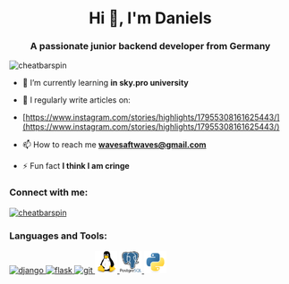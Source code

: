 <h1 align="center">Hi 🥷, I'm Daniels</h1>
<h3 align="center">A passionate junior backend developer from Germany</h3>

<p align="left"> <img src="https://komarev.com/ghpvc/?username=cheatbarspin&label=Profile%20views&color=b019b0&style=flat" alt="cheatbarspin" /> </p>

- 🌱 I’m currently learning **in sky.pro university**

- 📝 I regularly write articles on:
- [https://www.instagram.com/stories/highlights/17955308161625443/](https://www.instagram.com/stories/highlights/17955308161625443/)



- 📫 How to reach me **wavesaftwaves@gmail.com**

- ⚡ Fun fact **I think I am cringe**

<h3 align="left">Connect with me:</h3>
<p align="left">
<a href="https://instagram.com/cheatbarspin" target="blank"><img align="center" src="https://raw.githubusercontent.com/rahuldkjain/github-profile-readme-generator/master/src/images/icons/Social/instagram.svg" alt="cheatbarspin" height="30" width="40" /></a>
</p>

<h3 align="left">Languages and Tools:</h3>
<p align="left"> <a href="https://www.djangoproject.com/" target="_blank" rel="noreferrer"> <img src="https://cdn.worldvectorlogo.com/logos/django.svg" alt="django" width="40" height="40"/> </a> <a href="https://flask.palletsprojects.com/" target="_blank" rel="noreferrer"> <img src="https://www.vectorlogo.zone/logos/pocoo_flask/pocoo_flask-icon.svg" alt="flask" width="40" height="40"/> </a> <a href="https://git-scm.com/" target="_blank" rel="noreferrer"> <img src="https://www.vectorlogo.zone/logos/git-scm/git-scm-icon.svg" alt="git" width="40" height="40"/> </a> <a href="https://www.linux.org/" target="_blank" rel="noreferrer"> <img src="https://raw.githubusercontent.com/devicons/devicon/master/icons/linux/linux-original.svg" alt="linux" width="40" height="40"/> </a> <a href="https://www.postgresql.org" target="_blank" rel="noreferrer"> <img src="https://raw.githubusercontent.com/devicons/devicon/master/icons/postgresql/postgresql-original-wordmark.svg" alt="postgresql" width="40" height="40"/> </a> <a href="https://www.python.org" target="_blank" rel="noreferrer"> <img src="https://raw.githubusercontent.com/devicons/devicon/master/icons/python/python-original.svg" alt="python" width="40" height="40"/> </a> </p>
